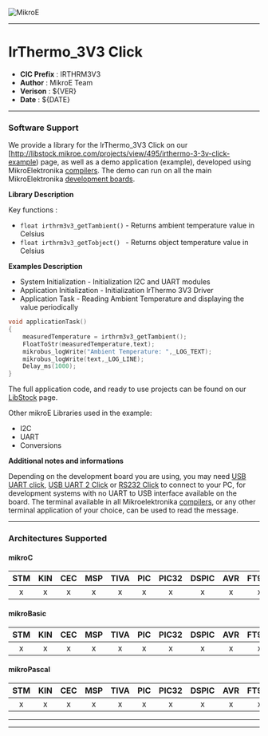 ![MikroE](http://www.mikroe.com/img/designs/beta/logo_small.png)

---

# IrThermo_3V3 Click

- **CIC Prefix**  : IRTHRM3V3
- **Author**      : MikroE Team
- **Verison**     : ${VER}
- **Date**        : ${DATE}

---

### Software Support

We provide a library for the IrThermo_3V3 Click on our [http://libstock.mikroe.com/projects/view/495/irthermo-3-3v-click-example) 
page, as well as a demo application (example), developed using MikroElektronika 
[compilers](http://shop.mikroe.com/compilers). The demo can run on all the main 
MikroElektronika [development boards](http://shop.mikroe.com/development-boards).

**Library Description**


Key functions :

- ``` float irthrm3v3_getTambient() ``` - Returns  ambient temperature value in Celsius
- ```float irthrm3v3_getTobject() ``` - Returns object temperature value in Celsius


**Examples Description**

- System Initialization -  Initialization I2C and UART modules
- Application Initialization - Initialization IrThermo 3V3 Driver
- Application Task - Reading Ambient Temperature and displaying the value periodically


```.c
void applicationTask()
{
    measuredTemperature = irthrm3v3_getTambient();
    FloatToStr(measuredTemperature,text);
    mikrobus_logWrite("Ambient Temperature: ",_LOG_TEXT);
    mikrobus_logWrite(text,_LOG_LINE);
    Delay_ms(1000);
}
```

The full application code, and ready to use projects can be found on our 
[LibStock](http://libstock.mikroe.com/projects/view/495/irthermo-3-3v-click-example) page.

Other mikroE Libraries used in the example:

- I2C
- UART
- Conversions

**Additional notes and informations**

Depending on the development board you are using, you may need 
[USB UART click](http://shop.mikroe.com/usb-uart-click), 
[USB UART 2 Click](http://shop.mikroe.com/usb-uart-2-click) or 
[RS232 Click](http://shop.mikroe.com/rs232-click) to connect to your PC, for 
development systems with no UART to USB interface available on the board. The 
terminal available in all Mikroelektronika 
[compilers](http://shop.mikroe.com/compilers), or any other terminal application 
of your choice, can be used to read the message.

---
### Architectures Supported

#### mikroC

| STM | KIN | CEC | MSP | TIVA | PIC | PIC32 | DSPIC | AVR | FT90x |
|:-:|:-:|:-:|:-:|:-:|:-:|:-:|:-:|:-:|:-:|
| x | x | x | x | x | x | x | x | x | x |

#### mikroBasic

| STM | KIN | CEC | MSP | TIVA | PIC | PIC32 | DSPIC | AVR | FT90x |
|:-:|:-:|:-:|:-:|:-:|:-:|:-:|:-:|:-:|:-:|
| x | x | x | x | x | x | x | x | x | x |

#### mikroPascal

| STM | KIN | CEC | MSP | TIVA | PIC | PIC32 | DSPIC | AVR | FT90x |
|:-:|:-:|:-:|:-:|:-:|:-:|:-:|:-:|:-:|:-:|
| x | x | x | x | x | x | x | x | x | x |

---
---
